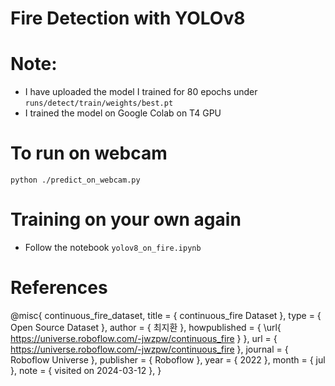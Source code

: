 # Fire Detection with YOLOv8
 
# Note: 
* I have uploaded the model I trained for 80 epochs under `runs/detect/train/weights/best.pt`
* I trained the model on Google Colab on T4 GPU
# To run on webcam
```
python ./predict_on_webcam.py
```
# Training on your own again
* Follow the notebook `yolov8_on_fire.ipynb`
# References
@misc{
                            continuous_fire_dataset,
                            title = { continuous_fire Dataset },
                            type = { Open Source Dataset },
                            author = { 최지환 },
                            howpublished = { \url{ https://universe.roboflow.com/-jwzpw/continuous_fire } },
                            url = { https://universe.roboflow.com/-jwzpw/continuous_fire },
                            journal = { Roboflow Universe },
                            publisher = { Roboflow },
                            year = { 2022 },
                            month = { jul },
                            note = { visited on 2024-03-12 },
                            }
